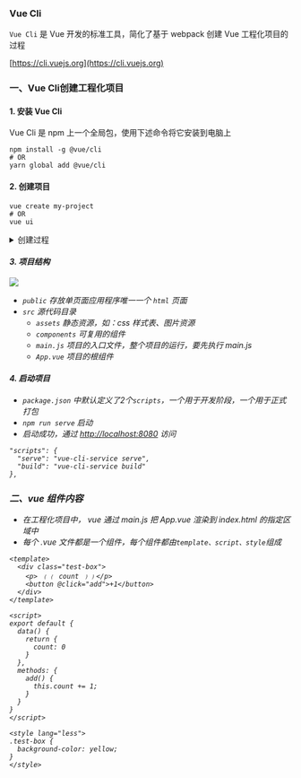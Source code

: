 ### Vue Cli
`Vue Cli` 是 Vue 开发的标准工具，简化了基于 webpack 创建 Vue 工程化项目的过程

[https://cli.vuejs.org](https://cli.vuejs.org)

### 一、Vue Cli创建工程化项目
#### 1. 安装 Vue Cli
Vue Cli 是 npm 上一个全局包，使用下述命令将它安装到电脑上

```
npm install -g @vue/cli
# OR
yarn global add @vue/cli
```
 
#### 2. 创建项目
```
vue create my-project
# OR
vue ui
```

<details><summary>创建过程</summary>
<pre><code>① 选择项目配置，共三种：Vue3项目、Vue2项目、自定义配置
? Please pick a preset: (Use arrow keys)
  Default ([Vue 3] babel, eslint)
  Default ([Vue 2] babel, eslint)
> Manually select features
  
② 选择要安装的功能
? Please pick a preset: Manually select features
? Check the features needed for your project: (Press <space> to select, <a> to toggle all, <i> to invert selection, and
<enter> to proceed)
 (*) Babel
 ( ) TypeScript
 ( ) Progressive Web App (PWA) Support
 ( ) Router
 ( ) Vuex
>(*) CSS Pre-processors
 ( ) Linter / Formatter
 ( ) Unit Testing
 ( ) E2E Testing
 
 
③ 选择Vue版本
? Please pick a preset: Manually select features
? Check the features needed for your project: Babel, CSS Pre-processors
? Choose a version of Vue.js that you want to start the project with
  3.x
> 2.x

④ 选择CSS预处理器
? Please pick a preset: Manually select features
? Check the features needed for your project: Babel, CSS Pre-processors
? Choose a version of Vue.js that you want to start the project with 2.x
? Pick a CSS pre-processor (PostCSS, Autoprefixer and CSS Modules are supported by default): (Use arrow keys)
  Sass/SCSS (with dart-sass)
> Less
  Stylus
  
⑤ 第②步安装的功能是单独一个配置文件，还是放在package.json中
? Please pick a preset: Manually select features
? Check the features needed for your project: Babel, CSS Pre-processors
? Choose a version of Vue.js that you want to start the project with 2.x
? Pick a CSS pre-processor (PostCSS, Autoprefixer and CSS Modules are supported by default): Less
? Where do you prefer placing config for Babel, ESLint, etc.? (Use arrow keys)
> In dedicated config files
  In package.json

⑥ 保存当前选择，供后续第①步创建使用
Vue CLI v5.0.8
? Please pick a preset: Manually select features
? Check the features needed for your project: Babel, CSS Pre-processors
? Choose a version of Vue.js that you want to start the project with 2.x
? Pick a CSS pre-processor (PostCSS, Autoprefixer and CSS Modules are supported by default): Less
? Where do you prefer placing config for Babel, ESLint, etc.? In dedicated config files
? Save this as a preset for future projects? Yes
? Save preset as: v2-my
</code></pre>
</details>


#### 3. 项目结构
![](https://fgq233.github.io/imgs/vue/vue1.png)

* `public` 存放单页面应用程序唯一一个 `html` 页面
* `src` 源代码目录
  * `assets` 静态资源，如：css 样式表、图片资源
  * `components` 可复用的组件
  * `main.js` 项目的入口文件，整个项目的运行，要先执行 main.js
  * `App.vue` 项目的根组件


#### 4. 启动项目
* `package.json` 中默认定义了2个`scripts`，一个用于开发阶段，一个用于正式打包
* `npm run serve` 启动
* 启动成功，通过 [http://localhost:8080](http://localhost:8080) 访问

```
"scripts": {
  "serve": "vue-cli-service serve",
  "build": "vue-cli-service build"
},
```


### 二、vue 组件内容
* 在工程化项目中， vue 通过 main.js 把 App.vue 渲染到 index.html 的指定区域中
* 每个 .vue 文件都是一个组件，每个组件都由`template、script、style`组成

```
<template>
  <div class="test-box">
    <p> ﹛﹛ count ﹜﹜</p>
    <button @click="add">+1</button>
  </div>
</template>

<script>
export default {
  data() {
    return {
      count: 0
    }
  },
  methods: {
    add() {
      this.count += 1;
    }
  }
}
</script>

<style lang="less">
.test-box {
  background-color: yellow;
}
</style>
```
